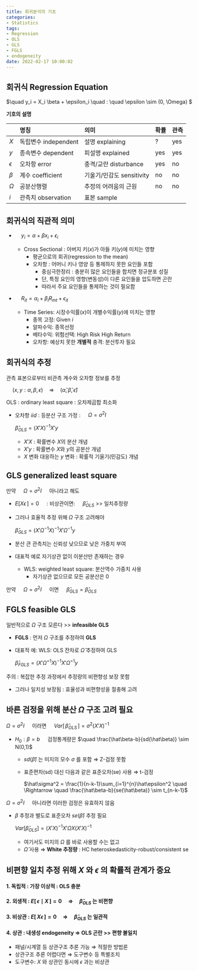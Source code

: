 ```yaml
---
title: 회귀분석의 기초
categories: 
- Statistics
tags:
- Regression
- OLS
- GLS
- FGLS
- endogeneity
date: 2022-02-17 10:00:02
---
```


## 회귀식 Regression Equation

$\quad y_i = X_i \beta + \epsilon_i \quad : \quad \epsilon \sim (0, \Omega) $  
  
**기호의 설명**

|    | 명칭                | 의미                    |확률 |관측|
|:---|:--------------------|:----------------------- |:----|:---|
|$X$ | 독립변수 independent| 설명 explaining         |  ?  | yes|
|$y$ | 종속변수 dependent  | 피설명 explained        | yes | yes|
|$\epsilon$| 오차항 error  | 충격/교란 disturbance   | yes | no |
|$\beta$| 계수 coefficient | 기울기/민감도 sensitivity| no | no |
|$\Omega$| 공분산행렬      | 추정의 어려움의 근원     | no | no |
|$i$ | 관측치 observation  | 표본 sample              |    |    |

 
## 회귀식의 직관적 의미
  
- $\quad y_i = \alpha + \beta x_i + \epsilon_i$  

  - Cross Sectional : 아버지 키($x$)가 아들 키($y$)에 미치는 영향
    - 평균으로의 회귀(regression to the mean)
    - 오차항 : 어머니 키나 영양 등 통제하지 못한 요인들 포함
      - 중심극한정리 : 충분히 많은 요인들을 합치면 정규분포 성질
      - 단, 특정 요인의 영향(변동성)이 다른 요인들을 압도하면 곤란
      - 따라서 주요 요인들을 통제하는 것이 필요함

- $\quad R_{it} = \alpha_i + \beta_i R_{mt} + \epsilon_{it}$

  - Time Series: 시장수익률($x$)이 개별수익률($y$)에 미치는 영향
    - 종목 고정: Given $i$
    - 알파수익: 종목선정 
    - 베타수익: 위험선택: High Risk High Return
    - 오차항: 예상치 못한 **개별적** 충격: 분산투자 필요

## 회귀식의 추정

관측 표본으로부터 비관측 계수와 오차항 정보를 추정

$\quad (x,y : \alpha, \beta, \epsilon) \quad \Rightarrow \quad (\hat\alpha, \hat\beta, \hat\epsilon)$  

OLS : ordinary least square : 오차제곱합 최소화

- 오차항 *iid* : 등분산 구조 가정 : $\quad \Omega = \sigma^2 I$  
  
  $\hat\beta_{OLS} = (X'X)^{-1}X'y$

  - $X'X$ : 확률변수 $X$의 분산 개념  
  - $X'y$ : 확률변수 $X$와 $y$의 공분산 개념  
  - $X$ 변화 대응하는 $y$ 변화 : 확률적 기울기(민감도) 개념 


## GLS generalized least square

만약 $\quad \Omega = \sigma^2 I \quad$ 아니라고 해도 

- $E[X \epsilon \,] = 0 \quad$ : 비상관이면: $\quad \hat\beta_{OLS}$ >> 일치추정량 
- 그러나 효율적 추정 위해 $\Omega$ 구조 고려해야

  $\hat\beta_{GLS} = (X'\Omega^{-1}X)^{-1}X'\Omega^{-1}y$

- 분산 큰 관측치는 신뢰성 낮으므로 낮은 가중치 부여
- 대표적 예로 자기상관 없이 이분산만 존재하는 경우
  - WLS: weighted least square: 분산역수 가중치 사용
    - 자기상관 없으므로 모든 공분산은 0

만약 $\quad \Omega = \sigma^2 I \quad$ 이면 $\quad \hat\beta_{GLS} = \hat\beta_{OLS} \quad$ 


## FGLS feasible GLS

일반적으로 $\Omega$ 구조 모른다 >> **infeasible GLS**

- **FGLS** : 먼저 $\Omega$ 구조를 추정하여 **GLS**
  
- 대표적 예: WLS: OLS 잔차로 $\hat\Omega$ 추정하여 GLS
  
    $\hat\beta_{FGLS} = (X'\hat\Omega^{-1}X)^{-1}X'\hat\Omega^{-1}y$

주의 : 복잡한 추정 과정에서 추정량의 비편향성 보장 못함

- 그러나 일치성 보장됨 : 효율성과 비편향성을 절충해 고려



## 바른 검정을 위해 분산 $\Omega$ 구조 고려 필요

$\Omega = \sigma^2 I \quad$ 이라면 $\quad Var[\,\hat\beta_{OLS}\,] = \sigma^2(X'X)^{-1}$ 

- $H_0 : \beta = b \quad$ 검정통계량은 $\quad \frac{\hat\beta-b}{sd(\hat\beta)} \sim N(0,1)$ 
  - $sd(\hat\beta)$ 는 미지의 모수 $\sigma$ 를 포함 $\Rightarrow$ Z-검정 못함
  - 표준편차(sd) 대신 다음과 같은 표준오차(se) 사용 $\Rightarrow$ t-검정

    $\hat\sigma^2 = \frac{1}{n-k-1}\sum_{i=1}^{n}\hat\epsilon^2 \quad \Rightarrow \quad \frac{\hat\beta-b}{se(\hat\beta)} \sim t_{n-k-1}$

$\Omega = \sigma^2 I \quad$ 아니라면 이러한 검정은 유효하지 않음

- $\beta$ 추정과 별도로 표준오차 $se(\hat\beta)$ 추정 필요

  $Var[\hat\beta_{OLS}] = (X'X)^{-1}X'\Omega X(X'X)^{-1}$

  - 여기서도 미지의 $\Omega$ 를 바로 사용할 수는 없고
  - $\hat\Omega$ 사용 $\Rightarrow$ **White 추정량** : HC heteroskedasticity-robust/consistent se



## 비편향 일치 추정 위해 $X$ 와 $\epsilon$ 의 확률적 관계가 중요

#### 1. 독립적 : 가장 이상적 : **OLS** 충분

#### 2. 외생적 : $E[\,\epsilon \mid X\,] = 0 \quad \Rightarrow \quad \hat\beta_{OLS}$ 는 비편향
 
#### 3. 비상관 : $E[\,X\epsilon\,] = 0 \quad \Rightarrow \quad \hat\beta_{OLS}$ 는 일관적
 
#### 4. 상관 : 내생성 endogeneity $\Rightarrow$ **OLS** 곤란 >> 편향 불일치

- 패널/시계열 등 상관구조 추론 가능 $\Rightarrow$ 적절한 방법론   
- 상관구조 추론 어렵다면 $\Rightarrow$ 도구변수 등 특별조치  
- 도구변수: $X$ 와 상관인 동시에 $\epsilon$ 과는 비상관  
